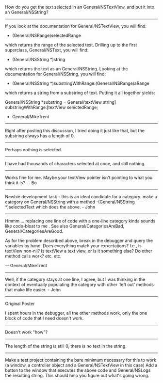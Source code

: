 How do you get the text selected in an General/NSTextView, and put it into an General/NSString?

----

If you look at the documentation for General/NSTextView, you will find:

- (General/NSRange)selectedRange

which returns the range of the selected text. Drilling up to the first superclass, General/NSText, you will find:

- (General/NSString *)string

which returns the text as an General/NSString. Looking at the documentation for General/NSString, you will find:

- (General/NSString *)substringWithRange:(General/NSRange)aRange

which returns a string from a substring of text. Putting it all together yields:

General/NSString *substring = General/textView string] substringWithRange:[textView selectedRange;

- General/MikeTrent

----

Right after posting this discussion, I tried doing it just like that, but the substring always has a length of 0.

----

Perhaps nothing is selected.

----

I have had thousands of characters selected at once, and still nothing.

----

Works fine for me.  Maybe your textView pointer isn't pointing to what you think it is?  -- Bo

----

Newbie development task - this is an ideal candidate for a category: make a category on General/NSString with a method -(General/NSString *)selectedText which does the above. - John

----

Hmmm ... replacing one line of code with a one-line category kinda sounds like code-bloat to me . See also General/CategoriesAreBad, General/CategoriesAreGood. 

As for the problem described above, break in the debugger and query the variables by hand. Does everything match your expectations? I.e., is textView non-nil? Is textView a text view, or is it something else? Do other method calls work? etc. etc.

-- General/MikeTrent

----

Well, if the category stays at one line, I agree, but I was thinking in the context of eventually populating the category with other 'left out' methods that make life easier. - John

----

Original Poster

I spent hours in the debugger, all the other methods work, only the one block of code that I need doesn't work.

----

Doesn't work "how"?

----

The length of the string is still 0, there is no text in the string.

----

Make a test project containing the bare minimum necessary for this to work (a window, a controller object and a General/NSTextView in this case) Add a button to the window that executes the above code and General/NSLogs the resulting string. This should help you figure out what's going wrong.